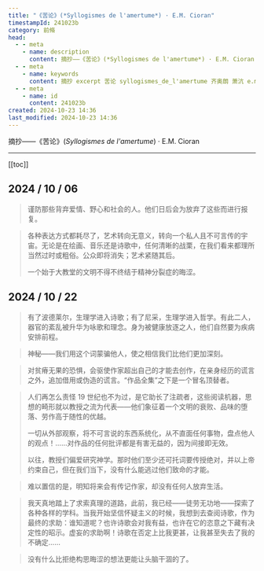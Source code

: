 ```yaml
---
title: "《苦论》(*Syllogismes de l'amertume*) · E.M. Cioran"
timestampId: 241023b
category: 前脩
head:
  - - meta
    - name: description
      content: 摘抄——《苦论》(*Syllogismes de l'amertume*) · E.M. Cioran
  - - meta
    - name: keywords
      content: 摘抄 excerpt 苦论 syllogismes_de_l'amertume 齐奥朗 萧沆 e.m.Cioran
  - - meta
    - name: id
      content: 241023b
created: 2024-10-23 14:36
last_modified: 2024-10-23 14:36
---
```


摘抄——《苦论》(*Syllogismes de l'amertume*) · E.M. Cioran

---

[[toc]]

## 2024 / 10 / 06

> 谨防那些背弃爱情、野心和社会的人。他们日后会为放弃了这些而进行报复。

> 各种表达方式都耗尽了，艺术转向无意义，转向一个私人且不可言传的宇宙。无论是在绘画、音乐还是诗歌中，任何清晰的战栗，在我们看来都理所当然过时或粗俗。公众即将消失；艺术紧随其后。
> 
> 一个始于大教堂的文明不得不终结于精神分裂症的晦涩。

## 2024 / 10 / 22

> 有了波德莱尔，生理学进入诗歌；有了尼采，生理学进入哲学。有此二人，器官的紊乱被升华为咏歌和理念。身为被健康放逐之人，他们自然要为疾病安排前程。

> 神秘——我们用这个词蒙骗他人，使之相信我们比他们更加深刻。

> 对贫瘠无果的恐惧，会驱使作家超出自己的才能去创作，在亲身经历的谎言之外，追加借用或伪造的谎言。“作品全集”之下是一个冒名顶替者。

> 人们再怎么责怪 19 世纪也不为过，是它助长了注疏者，这些阅读机器，思想的畸形就以教授之流为代表——他们象征着一个文明的衰败、品味的堕落、劳作高于随性的优越。
> 
> 一切从外部观察，将不可言说的东西系统化，从不直面任何事物，盘点他人的观点！……对作品的任何批评都是有害无益的，因为间接即无效。
> 
> 以往，教授们偏爱研究神学。那时他们至少还可托词要传授绝对，并以上帝约束自己，但在我们当下，没有什么能逃过他们致命的才能。

> 难以置信的是，明知将来会有传记作家，却没有任何人放弃生活。

> 我天真地踏上了求索真理的道路，此前，我已经——徒劳无功地——探索了各种各样的学科。当我开始坚信怀疑主义的时候，我想到去查阅诗歌，作为最终的求助：谁知道呢？也许诗歌会对我有益，也许在它的恣意之下藏有决定性的昭示。虚妄的求助啊！诗歌在否定上比我更甚，让我甚至失去了我的不确定……

> 没有什么比拒绝构思晦涩的想法更能让头脑干涸的了。
